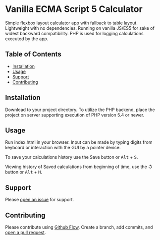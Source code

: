 # Vanilla ECMA Script 5 Calculator

Simple flexbox layout calculator app with fallback to table layout. Lightweight with no dependencies. Running on vanilla JS/ES5 for sake of widest backward compatibility. PHP is used for logging calculations executed by the app. 

## Table of Contents

- [Installation](#installation)
- [Usage](#usage)
- [Support](#support)
- [Contributing](#contributing)

## Installation

Download to your project directory. To utilize the PHP backend, place the project on server supporting execution of PHP version 5.4 or newer.

## Usage

Run index.html in your browser. Input can be made by typing digits from keyboard or interaction with the GUI by a pointer device. 

To save your calculations history use the Save button or <kbd>Alt</kbd> + <kbd>S</kbd>.

Viewing history of Saved calculations from beginning of time, use the ↺ button or <kbd>Alt</kbd> + <kbd>H</kbd>.

## Support

Please [open an issue](https://github.com/Webnatural/itechcalc/issues/new) for support.

## Contributing

Please contribute using [Github Flow](https://guides.github.com/introduction/flow/). Create a branch, add commits, and [open a pull request](https://github.com/Webnatural/itechcalc/compare/).
